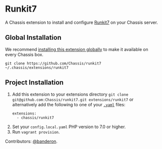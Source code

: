 # Runkit7
A Chassis extension to install and configure [Runkit7](https://github.com/runkit7/runkit7) on your Chassis server.

## Global Installation

We recommend [installing this extension globally](http://docs.chassis.io/en/latest/extend/#globally-installing-extensions) to make it available on every Chassis box.

```
git clone https://github.com/Chassis/runkit7 ~/.chassis/extensions/runkit7
```

## Project Installation
1. Add this extension to your extensions directory `git clone git@github.com:Chassis/runkit7.git extensions/runkit7` or alternatively add the following to one of your [`.yaml`](https://github.com/Chassis/Chassis/blob/master/config.yaml) files:
   ```
   extensions:
     - chassis/runkit7
   ```
2. Set your `config.local.yaml` PHP version to 7.0 or higher.
3. Run `vagrant provision`.

Contributors: [@banderon](https://github.com/banderon).